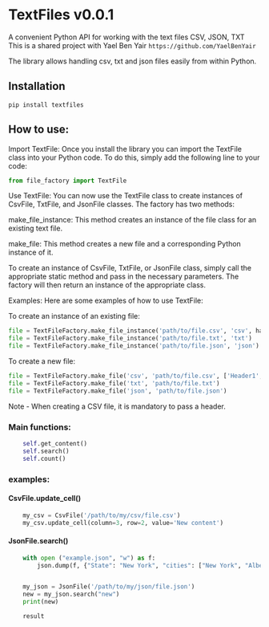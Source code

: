 # TextFiles v0.0.1
A convenient Python API for working with the text files CSV, JSON, TXT
This is a shared project with Yael Ben Yair `https://github.com/YaelBenYair`

The library allows handling csv, txt and json files easily from within Python.

## Installation
```terminal
pip install textfiles
```

## How to use:

Import TextFile: Once you install the library you can import the TextFile class into your Python code. To do this, simply add the following line to your code:

```python
from file_factory import TextFile
```

Use TextFile: You can now use the TextFile class to create instances of CsvFile, TxtFile, and JsonFile classes. The factory has two methods:

make_file_instance: This method creates an instance of the file class for an existing text file.

make_file: This method creates a new file and a corresponding Python instance of it.

To create an instance of CsvFile, TxtFile, or JsonFile class, simply call the appropriate static method and pass in the necessary parameters. The factory will then return an instance of the appropriate class.

Examples: Here are some examples of how to use TextFile:

To create an instance of an existing file:

```python
file = TextFileFactory.make_file_instance('path/to/file.csv', 'csv', has_header=True, delimiter=',')
file = TextFileFactory.make_file_instance('path/to/file.txt', 'txt')
file = TextFileFactory.make_file_instance('path/to/file.json', 'json')
```

To create a new file:

```python
file = TextFileFactory.make_file('csv', 'path/to/file.csv', ['Header1', 'Header2'])
file = TextFileFactory.make_file('txt', 'path/to/file.txt')
file = TextFileFactory.make_file('json', 'path/to/file.json')
```
Note - When creating a CSV file, it is mandatory to pass a header.


### Main functions:
```python
    self.get_content()
    self.search()
    self.count()
```
    
    
### examples:

#### CsvFile.update_cell()
```python
    my_csv = CsvFile('/path/to/my/csv/file.csv')
    my_csv.update_cell(column=3, row=2, value='New content')
```

#### JsonFile.search()
```python
    with open ("example.json", "w") as f:
        json.dump(f, {"State": "New York", "cities": ["New York", "Albeny", "New Paltz"]})


    my_json = JsonFile('/path/to/my/json/file.json')
    new = my_json.search("new")
    print(new)

    result
```

